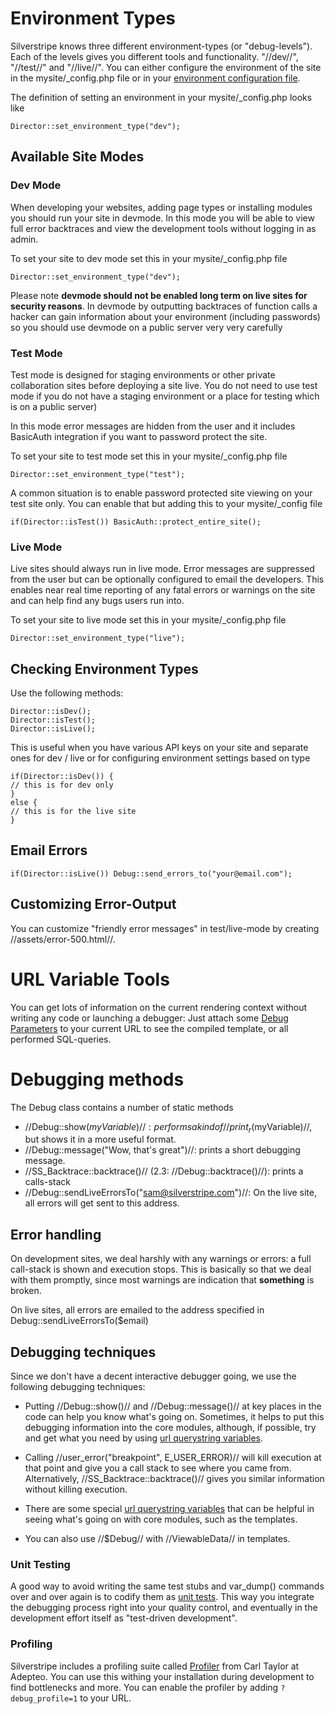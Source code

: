 # Environment Types
Silverstripe knows three different environment-types (or "debug-levels"). Each of the levels gives you different tools and functionality. "//dev//", "//test//" and "//live//". You can either configure the environment of the site in the mysite/_config.php file or in your [environment configuration file](environment-management).

The definition of setting an environment in your mysite/_config.php looks like
~~~ {php}
Director::set_environment_type("dev");
~~~
## Available Site Modes

### Dev Mode

When developing your websites, adding page types or installing modules you should run your site in devmode. In this mode you will be able to view full error backtraces and view the development tools without logging in as admin.

To set your site to dev mode set this in your mysite/_config.php file

~~~ {php}
Director::set_environment_type("dev");
~~~

Please note **devmode should not be enabled long term on live sites for security reasons**. In devmode by outputting backtraces of function calls a hacker can gain information about your environment (including passwords) so you should use devmode on a public server very very carefully


### Test Mode

Test mode is designed for staging environments or other private collaboration sites before deploying a site live. You do not need to use test mode if you do not have a staging environment or a place for testing which is on a public server)

In this mode error messages are hidden from the user and it includes BasicAuth integration if you want to password protect the site.

To set your site to test mode set this in your mysite/_config.php file

~~~ {php}
Director::set_environment_type("test");
~~~

A common situation is to enable password protected site viewing on your test site only. You can enable that but adding this to your mysite/_config file

~~~ {php}
if(Director::isTest()) BasicAuth::protect_entire_site();
~~~

### Live Mode

Live sites should always run in live mode. Error messages are suppressed from the user but can be optionally configured to email the developers. This enables near real time reporting of any fatal errors or warnings on the site and can help find any bugs users run into.

To set your site to live mode set this in your mysite/_config.php file

~~~ {php}
Director::set_environment_type("live");
~~~


## Checking Environment Types

Use the following methods:

~~~ {php}
Director::isDev();
Director::isTest();
Director::isLive();
~~~

This is useful when you have various API keys on your site and separate ones for dev / live or for configuring environment settings based on type 

~~~ {php}
if(Director::isDev()) {
// this is for dev only
}
else {
// this is for the live site
}
~~~

## Email Errors

~~~ {php}
if(Director::isLive()) Debug::send_errors_to("your@email.com");
~~~

## Customizing Error-Output
You can customize "friendly error messages" in test/live-mode by creating //assets/error-500.html//.

# URL Variable Tools
You can get lots of information on the current rendering context without writing any code or launching a debugger: Just attach some [Debug Parameters](urlvariabletools) to your current URL to see the compiled template, or all performed SQL-queries.
# Debugging methods

The Debug class contains a number of static methods

*  //Debug::show($myVariable)//: performs a kind of //print_r($myVariable)//, but shows it in a more useful format.
*  //Debug::message("Wow, that's great")//: prints a short debugging message.
*  //SS_Backtrace::backtrace()// (2.3: //Debug::backtrace()//): prints a calls-stack
*  //Debug::sendLiveErrorsTo("sam@silverstripe.com")//: On the live site, all errors will get sent to this address.

## Error handling

On development sites, we deal harshly with any warnings or errors: a full call-stack is shown and execution stops.  This is basically so that we deal with them promptly, since most warnings are indication that **something** is broken.

On live sites, all errors are emailed to the address specified in Debug::sendLiveErrorsTo($email)

## Debugging techniques

Since we don't have a decent interactive debugger going, we use the following debugging techniques:

*  Putting //Debug::show()// and //Debug::message()// at key places in the code can help you know what's going on.  Sometimes, it helps to put this debugging information into the core modules, although, if possible, try and get what you need by using [url querystring variables](urlvariabletools).

*  Calling //user_error("breakpoint", E_USER_ERROR)// will kill execution at that point and give you a call stack to see where you came from.  Alternatively, //SS_Backtrace::backtrace()// gives you similar information without killing execution.

*  There are some special [url querystring variables](urlvariabletools) that can be helpful in seeing what's going on with core modules, such as the templates.

*  You can also use //$Debug// with //ViewableData// in templates.

### Unit Testing

A good way to avoid writing the same test stubs and var_dump() commands over and over again is to codify them as [unit tests](testing-guide). This way you integrate the debugging process right into your quality control, and eventually in the development effort itself as "test-driven development".

### Profiling

Silverstripe includes a profiling suite called [Profiler](http://www.adepteo.net/profiler/manual.html) from Carl Taylor at Adepteo.  You can use this withing your installation during development to find bottlenecks and more. You can enable the profiler by adding `?debug_profile=1` to your URL.